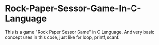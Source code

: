 # Rock-Paper-Sessor-Game-In-C-Language
This is a game "Rock Paper Sessor Game" in C Language. And very basic concept uses in this code, just like for loop, printf, scanf.
